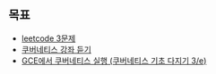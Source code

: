 ## 목표

- [leetcode 3문제](./leetcode.md)
- [쿠버네티스 강좌 듣기](./inflearn.md)
- [GCE에서 쿠버네티스 실행 (쿠버네티스 기초 다지기 3/e)](./cluster.md)

